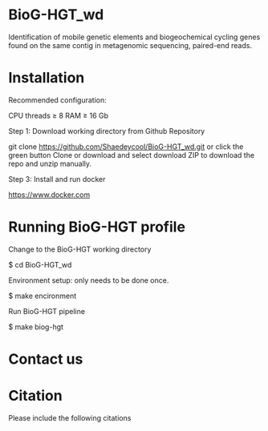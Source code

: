 # BioG-HGT_wd
Identification of mobile genetic elements and biogeochemical cycling genes found on the same contig in metagenomic sequencing, paired-end reads. 

# Installation
Recommended configuration:

CPU threads ≥ 8
RAM ≥ 16 Gb

Step 1: Download working directory from Github Repository

git clone https://github.com/Shaedeycool/BioG-HGT_wd.git or click the green button Clone or download and select download ZIP to download the repo and unzip manually.

Step 3: Install and run docker

https://www.docker.com

# Running BioG-HGT profile 

Change to the BioG-HGT working directory

$ cd BioG-HGT_wd

Environment setup: only needs to be done once.

$ make encironment

Run BioG-HGT pipeline

$ make biog-hgt

# Contact us

# Citation
Please include the following citations 
